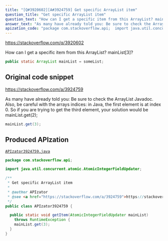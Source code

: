 ```yaml
---
title: "[Q#3920602][A#3924759] Get specific ArrayList item"
question_title: "Get specific ArrayList item"
question_text: "How can I get a specific item from this ArrayList? mainList[3]?"
answer_text: "As many have already told you: Be sure to check the ArrayList Javadoc. Also, be careful with the arrays indices: in Java, the first element is at index 0. So if you are trying to get the third element, your solution would be mainList.get(2);"
apization_code: "package com.stackoverflow.api;  import java.util.concurrent.atomic.AtomicIntegerFieldUpdater;  /**  * Get specific ArrayList item  *  * @author APIzator  * @see <a href=\"https://stackoverflow.com/a/3924759\">https://stackoverflow.com/a/3924759</a>  */ public class APIzator3924759 {    public static void getItem(AtomicIntegerFieldUpdater mainList)     throws RuntimeException {     mainList.get(3);   } }"
---
```


https://stackoverflow.com/q/3920602

How can I get a specific item from this ArrayList? mainList[3]?


```java
public static ArrayList mainList = someList;
```


## Original code snippet

https://stackoverflow.com/a/3924759

As many have already told you:
Be sure to check the ArrayList Javadoc.
Also, be careful with the arrays indices: in Java, the first element is at index 0. So if you are trying to get the third element, your solution would be mainList.get(2);

```java
mainList.get(3);
```

## Produced APIzation

[`APIzator3924759.java`](https://github.com/pasqualesalza/apization-temp-data/raw/master/apizations/java/APIzator3924759.java)

```java
package com.stackoverflow.api;

import java.util.concurrent.atomic.AtomicIntegerFieldUpdater;

/**
 * Get specific ArrayList item
 *
 * @author APIzator
 * @see <a href="https://stackoverflow.com/a/3924759">https://stackoverflow.com/a/3924759</a>
 */
public class APIzator3924759 {

  public static void getItem(AtomicIntegerFieldUpdater mainList)
    throws RuntimeException {
    mainList.get(3);
  }
}

```